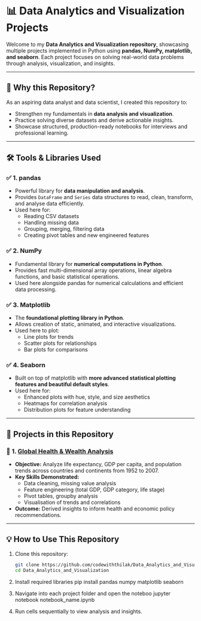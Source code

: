 # 📊 Data Analytics and Visualization Projects

Welcome to my **Data Analytics and Visualization repository**, showcasing multiple projects implemented in Python using **pandas, NumPy, matplotlib, and seaborn**. Each project focuses on solving real-world data problems through analysis, visualization, and insights.

---

## 🚀 **Why this Repository?**

As an aspiring data analyst and data scientist, I created this repository to:

- Strengthen my fundamentals in **data analysis and visualization**.
- Practice solving diverse datasets and derive actionable insights.
- Showcase structured, production-ready notebooks for interviews and professional learning.

---

## 🛠️ **Tools & Libraries Used**

### ✅ **1. pandas**

- Powerful library for **data manipulation and analysis**.
- Provides `DataFrame` and `Series` data structures to read, clean, transform, and analyse data efficiently.
- Used here for:
  - Reading CSV datasets
  - Handling missing data
  - Grouping, merging, filtering data
  - Creating pivot tables and new engineered features

### ✅ **2. NumPy**

- Fundamental library for **numerical computations in Python**.
- Provides fast multi-dimensional array operations, linear algebra functions, and basic statistical operations.
- Used here alongside pandas for numerical calculations and efficient data processing.

### ✅ **3. Matplotlib**

- The **foundational plotting library in Python**.
- Allows creation of static, animated, and interactive visualizations.
- Used here to plot:
  - Line plots for trends
  - Scatter plots for relationships
  - Bar plots for comparisons

### ✅ **4. Seaborn**

- Built on top of matplotlib with **more advanced statistical plotting features and beautiful default styles**.
- Used here for:
  - Enhanced plots with hue, style, and size aesthetics
  - Heatmaps for correlation analysis
  - Distribution plots for feature understanding

---

## 📂 **Projects in this Repository**

### 🔻 **1. [Global Health & Wealth Analysis](./Global_Health_Wealth_EDA)**

- **Objective:** Analyze life expectancy, GDP per capita, and population trends across countries and continents from 1952 to 2007.
- **Key Skills Demonstrated:**
  - Data cleaning, missing value analysis
  - Feature engineering (total GDP, GDP category, life stage)
  - Pivot tables, groupby analysis
  - Visualisation of trends and correlations
- **Outcome:** Derived insights to inform health and economic policy recommendations.

---

## 💡 **How to Use This Repository**

1. Clone this repository:

   ```bash
   git clone https://github.com/codewiththilak/Data_Analytics_and_Visualization.git
   cd Data_Analytics_and_Visualization


2. Install required libraries
pip install pandas numpy matplotlib seaborn

3. Navigate into each project folder and open the noteboo
jupyter notebook notebook_name.ipynb

4. Run cells sequentially to view analysis and insights.
